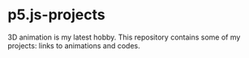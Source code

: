 # p5.js-projects
3D animation is my latest hobby. This repository contains some of my projects: links to animations and codes.
